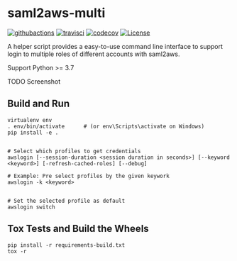 # saml2aws-multi

[![githubactions](https://github.com/kyhau/saml2aws-multi/workflows/Build-Test/badge.svg)](https://github.com/kyhau/saml2aws-multi/actions)
[![travisci](https://travis-ci.org/kyhau/saml2aws-multi.svg?branch=master)](https://travis-ci.org/kyhau/saml2aws-multi) 
[![codecov](https://codecov.io/gh/kyhau/saml2aws-multi/branch/master/graph/badge.svg)](https://codecov.io/gh/kyhau/saml2aws-multi)
[![License](https://img.shields.io/badge/license-MIT-blue.svg)](http://en.wikipedia.org/wiki/MIT_License)

A helper script provides a easy-to-use command line interface to support login to multiple roles of different
accounts with saml2aws. 

Support Python >= 3.7

TODO Screenshot

## Build and Run

```
virtualenv env
. env/bin/activate      # (or env\Scripts\activate on Windows)
pip install -e .


# Select which profiles to get credentials
awslogin [--session-duration <session duration in seconds>] [--keyword <keyword>] [-refresh-cached-roles] [--debug]

# Example: Pre select profiles by the given keywork
awslogin -k <keyword>


# Set the selected profile as default
awslogin switch
```

## Tox Tests and Build the Wheels

```
pip install -r requirements-build.txt
tox -r
```
